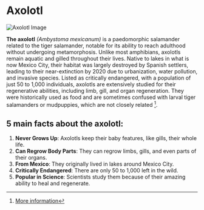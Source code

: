 # Axolotl

![Axolotl Image](https://upload.wikimedia.org/wikipedia/commons/2/2b/Ambystoma_mexicanum_at_Vancouver_Aquarium.jpg)

**The axolotl** _(Ambystoma mexicanum)_ is a paedomorphic salamander related to the tiger salamander, notable for its ability to reach adulthood without undergoing metamorphosis. Unlike most amphibians, axolotls remain aquatic and gilled throughout their lives. Native to lakes in what is now Mexico City, their habitat was largely destroyed by Spanish settlers, leading to their near-extinction by 2020 due to urbanization, water pollution, and invasive species. Listed as critically endangered, with a population of just 50 to 1,000 individuals, axolotls are extensively studied for their regenerative abilities, including limb, gill, and organ regeneration. They were historically used as food and are sometimes confused with larval tiger salamanders or mudpuppies, which are not closely related [^1].

## 5 main facts about the axolotl:

1. **Never Grows Up**: Axolotls keep their baby features, like gills, their whole life.
2. **Can Regrow Body Parts**: They can regrow limbs, gills, and even parts of their organs.
3. **From Mexico**: They originally lived in lakes around Mexico City.
4. **Critically Endangered**: There are only 50 to 1,000 left in the wild.
5. **Popular in Science**: Scientists study them because of their amazing ability to heal and regenerate.

[^1]: [More information](https://en.wikipedia.org/wiki/Axolotl)
